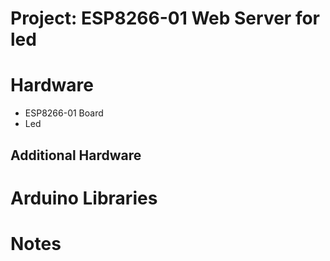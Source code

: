 # Project: ESP8266-01 Web Server for led

# Hardware

* ESP8266-01 Board
* Led

## Additional Hardware


# Arduino Libraries


# Notes
